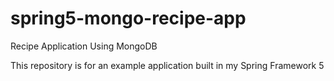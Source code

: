 # spring5-mongo-recipe-app
Recipe Application Using MongoDB

This repository is for an example application built in my Spring Framework 5